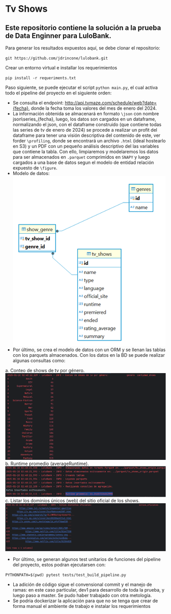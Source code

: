 
# Tv Shows

## Este repositorio contiene la solución a la prueba de Data Enginner para LuloBank.


Para generar los resultados expuestos aquí, se debe clonar el repositorio:

`git https://github.com/jdrincone/lulobank.git`

Crear un entorno virtual e installar los requerimientos

 `pip install -r requeriments.txt`

Paso siguiente, se puede ejecutar el script `python main.py`,
el cual activa todo el pipeline del proyecto en el siguiente orden:

- Se consulta el endpoint: http://api.tvmaze.com/schedule/web?date={fecha},
  donde la fecha toma los valores del mes de enero del 2024.
- La información obtenida se almacenará en formato `\json` con nombre json\series_{fecha}, luego, los datos
  son cargados en un dataframe, normalizando el json, con el dataframe construido (que contiene todas las series de tv 
  de enero de 2024) se procede a realizar un profit del dataframe para tener una visión descriptiva del contenido de
  este, ver forder `\profiling`, donde se encontrará un archivo `.html` (ideal hostearlo en S3) y un PDF con un pequeño 
  análisis descriptivo del las variables que contiene la tabla. Con ello, limpiaremos y modelaremos
  los datos para ser almacenados en `.parquet` comprimidos en `SNAPY` y luego cargados a una base de
  datos segun el modelo de entidad relación expuesto de `\figure`.
- Modelo de datos:
![image/modelo_datos.png](image/modelo_datos.png)
- Por último, se crea el modelo de datos con un ORM y se llenan las tablas con los parquets almacenados.
 Con los datos en la BD se puede realizar algunas consultas como:

 a. Conteo de shows de tv por género.
![image/cant_show_genero.png](image/cant_show_genero.png)
b. Runtime promedio (averageRuntime).
![image/runtime.png](image/runtime.png)
c. Listar los dominios únicos (web) del sitio oficial de los shows.
![image/lista.png](image/lista.png)


- Por último, se generan algunos test unitarios de funciones 
  del pipeline del proyecto, estos podran ejecutarsen con:

`PYTHONPATH=$(pwd) pytest tests/test_build_pipeline.py`


- La adición de código sigue el convensional commit y el manejo de ramas: en este caso particular,
  dev1 para desarrollo de toda la prueba, y luego paso a master. Se pudo haber trabajado
  con otra metología.
- Se podria dockerizar la aplicación para que no se tenga que crear de forma manual
  el ambiente de trabajo e instalar los requerimientos
